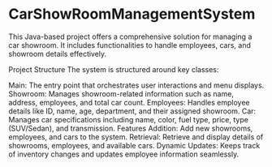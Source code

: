 # CarShowRoomManagementSystem
This Java-based project offers a comprehensive solution for managing a car showroom. It includes functionalities to handle employees, cars, and showroom details effectively.

Project Structure
The system is structured around key classes:

Main: The entry point that orchestrates user interactions and menu displays.
Showroom: Manages showroom-related information such as name, address, employees, and total car count.
Employees: Handles employee details like ID, name, age, department, and their assigned showroom.
Car: Manages car specifications including name, color, fuel type, price, type (SUV/Sedan), and transmission.
Features
Addition: Add new showrooms, employees, and cars to the system.
Retrieval: Retrieve and display details of showrooms, employees, and available cars.
Dynamic Updates: Keeps track of inventory changes and updates employee information seamlessly.

